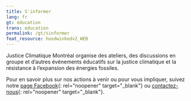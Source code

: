 ```yaml
---
title: S'informer
lang: fr
gt: éducation
trans: education
permalink: /gt/sinformer
feat_resource: hoodwinkedv2_WEB
---
```

Justice Climatique Montréal organise des ateliers, des discussions en groupe et d’autres événements éducatifs sur la justice climatique et la résistance à l’expansion des énergies fossiles.

Pour en savoir plus sur nos actions à venir ou pour vous impliquer, suivez notre [page Facebook](https://www.facebook.com/ClimateJusticeMontreal){: rel="noopener" target="_blank"} ou [contactez-nous](mailto:justiceclimatiquemtl@gmail.com){: rel="noopener" target="_blank"}.
